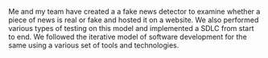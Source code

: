 Me and my team have created a a fake news detector to examine whether a piece of news is real or fake and hosted it on a website. We also performed various types of testing on this model and implemented a SDLC from start to end. We followed the iterative model of software development for the same using a various set of tools and technologies.
